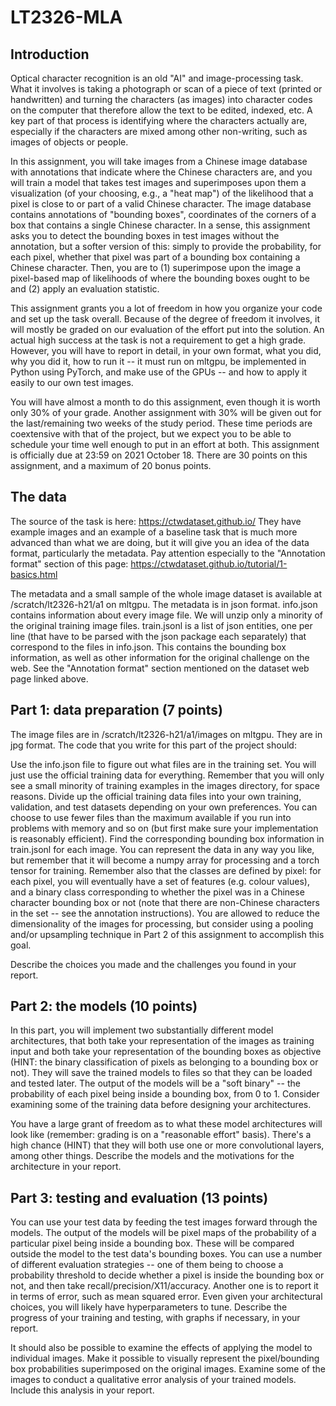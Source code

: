 # LT2326-MLA

## Introduction
Optical character recognition is an old "AI" and image-processing task.  What it involves is taking a photograph or scan of a piece of text (printed or handwritten) and turning the characters (as images) into character codes on the computer that therefore allow the text to be edited, indexed, etc.  A key part of that process is identifying where the characters actually are, especially if the characters are mixed among other non-writing, such as images of objects or people.

In this assignment, you will take images from a Chinese image database with annotations that indicate where the Chinese characters are, and you will train a model that takes test images and superimposes upon them a visualization (of your choosing, e.g., a "heat map") of the likelihood that a pixel is close to or part of a valid Chinese character.  The image database contains annotations of "bounding boxes", coordinates of the corners of a box that contains a single Chinese character.  In a sense, this assignment asks you to detect the bounding boxes in test images without the annotation, but a softer version of this: simply to provide the probability, for each pixel, whether that pixel was part of a bounding box containing a Chinese character.  Then, you are to (1) superimpose upon the image a pixel-based map of likelihoods of where the bounding boxes ought to be and (2) apply an evaluation statistic.

This assignment grants you a lot of freedom in how you organize your code and set up the task overall.  Because of the degree of freedom it involves, it will mostly be graded on our evaluation of the effort put into the solution.  An actual high success at the task is not a requirement to get a high grade.  However, you will have to report in detail, in your own format, what you did, why you did it, how to run it -- it must run on mltgpu, be implemented in Python using PyTorch, and make use of the GPUs -- and how to apply it easily to our own test images.

You will have almost a month to do this assignment, even though it is worth only 30% of your grade.  Another assignment with 30% will be given out for the last/remaining two weeks of the study period.   These time periods are coextensive with that of the project, but we expect you to be able to schedule your time well enough to put in an effort at both. This assignment is officially due at 23:59 on 2021 October 18. There are 30 points on this assignment, and a maximum of 20 bonus points.

## The data
The source of the task is here: https://ctwdataset.github.io/ They have example images and an example of a baseline task that is much more advanced than what we are doing, but it will give you an idea of the data format, particularly the metadata.  Pay attention especially to the "Annotation format" section of this page: https://ctwdataset.github.io/tutorial/1-basics.html

The metadata and a small sample of the whole image dataset is available at /scratch/lt2326-h21/a1 on mltgpu. The metadata is in json format.  info.json contains information about every image file.  We will unzip only a minority of the original training image files.  train.jsonl is a list of json entities, one per line (that have to be parsed with the json package each separately) that correspond to the files in info.json.  This contains the bounding box information, as well as other information for the original challenge on the web.  See the "Annotation format" section mentioned on the dataset web page linked above.

## Part 1: data preparation (7 points)
The image files are in /scratch/lt2326-h21/a1/images on mltgpu. They are in jpg format.  The code that you write for this part of the project should:

Use the info.json file to figure out what files are in the training set.  You will just use the official training data for everything.  Remember that you will only see a small minority of training examples in the images directory, for space reasons.
Divide up the official training data files into your own training, validation, and test datasets depending on your own preferences. You can choose to use fewer files than the maximum available if you run into problems with memory and so on (but first make sure your implementation is reasonably efficient).
Find the corresponding bounding box information in train.jsonl for each image. 
You can represent the data in any way you like, but remember that it will become a numpy array for processing and a torch tensor for training.  Remember also that the classes are defined by pixel: for each pixel, you will eventually have a set of features (e.g. colour values), and a binary class corresponding to whether the pixel was in a Chinese character bounding box or not (note that there are non-Chinese characters in the set -- see the annotation instructions).  You are allowed to reduce the dimensionality of the images for processing, but consider using a pooling and/or upsampling technique in Part 2 of this assignment to accomplish this goal. 

Describe the choices you made and the challenges you found in your report.

## Part 2: the models (10 points)
In this part, you will implement two substantially different model architectures, that both take your representation of the images as training input and both take your representation of the bounding boxes as objective (HINT: the binary classification of pixels as belonging to a bounding box or not).  They will save the trained models to files so that they can be loaded and tested later. The output of the models will be a "soft binary" -- the probability of each pixel being inside a bounding box, from 0 to 1.  Consider examining some of the training data before designing your architectures.

You have a large grant of freedom as to what these model architectures will look like (remember: grading is on a "reasonable effort" basis).  There's a high chance (HINT) that they will both use one or more convolutional layers, among other things.  Describe the models and the motivations for the architecture in your report.

## Part 3: testing and evaluation (13 points)
You can use your test data by feeding the test images forward through the models. The output of the models will be pixel maps of the probability of a particular pixel being inside a bounding box.  These will be compared outside the model to the test data's bounding boxes.  You can use a number of different evaluation strategies -- one of them being to choose a probability threshold to decide whether a pixel is inside the bounding box or not, and then take recall/precision/X11/accuracy. Another one is to report it in terms of error, such as mean squared error. Even given your architectural choices, you will likely have hyperparameters to tune.  Describe the progress of your training and testing, with graphs if necessary, in your report.

It should also be possible to examine the effects of applying the model to individual images.  Make it possible to visually represent the pixel/bounding box probabilities superimposed on the original images.  Examine some of the images to conduct a qualitative error analysis of your trained models. Include this analysis in your report.
